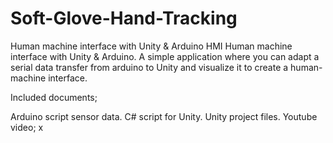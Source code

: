 # Soft-Glove-Hand-Tracking
Human machine interface with Unity &amp; Arduino
HMI
Human machine interface with Unity & Arduino. A simple application where you can adapt a serial data transfer from arduino to Unity and visualize it to create a human-machine interface.

Included documents;

Arduino script sensor data.
C# script for Unity.
Unity project files.
Youtube video; x
